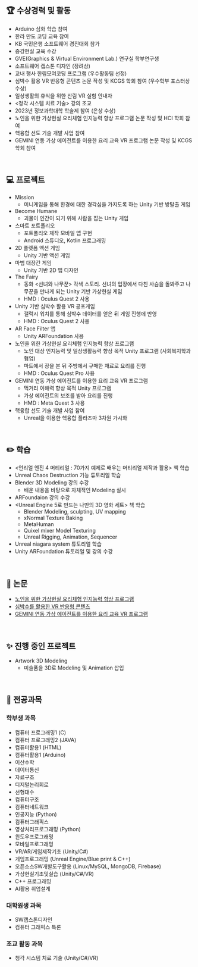 ## :trophy: 수상경력 및 활동
- Arduino 심화 학습 참여
- 한라 만도 코딩 교육 참여
- KB 국민은행 소프트웨어 경진대회 참가
- 증강현실 교육 수강
- GVE(Graphics & Virtual Environment Lab.) 연구실 학부연구생
- 소프트웨어 캡스톤 디자인 (장려상)
- 교내 행사 한림모여코딩 프로그램 (우수활동팀 선정)
- 심박수 활용 VR 반응형 콘텐츠 논문 작성 및 KCGS 학회 참여 (우수학부 포스터상 수상)
- 일상생활의 휴식을 위한 산림 VR 실험 안내자
- <청각 시스템 치료 기술> 강의 조교
- 2023년 정보과학대학 학술제 참여 (은상 수상)
- 노인을 위한 가상현실 요리체험 인지능력 향상 프로그램 논문 작성 및 HCI 학회 참여
- 핵융합 선도 기술 개발 사업 참여
- GEMINI 연동 가상 에이전트를 이용한 요리 교육 VR 프로그램 논문 작성 및 KCGS 학회 참여
  
&nbsp;

## :computer: 프로젝트
- Mission
  - 미니게임을 통해 환경에 대한 경각심을 가지도록 하는 Unity 기반 방탈출 게임
- Become Humane
  - 괴물이 인간이 되기 위해 사람을 잡는 Unity 게임
- 스마트 포트폴리오
  - 포트폴리오 제작 모바일 앱 구현
  - Android 스튜디오, Kotlin 프로그래밍
- 2D 플랫폼 액션 게임
  - Unity 기반 액션 게임
- 마법 대장간 게임
  - Unity 기반 2D 맵 디자인
- The Fairy
  - 동화 <선녀와 나무꾼> 각색 스토리. 선녀의 입장에서 다친 사슴을 돌봐주고 나무꾼을 만나게 되는 Unity 기반 가상현실 게임
  - HMD : Oculus Quest 2 사용
- Unity 기반 심박수 활용 VR 공포게임
  - 갤럭시 워치를 통해 심박수 데이터를 얻은 뒤 게임 진행에 반영
  - HMD : Oculus Quest 2 사용
- AR Face Filter 앱
  - Unity ARFoundation 사용
- 노인을 위한 가상현실 요리체험 인지능력 향상 프로그램
  - 노인 대상 인지능력 및 일상생활능력 향상 목적 Unity 프로그램 (사회복지학과 협업)
  - 마트에서 장을 본 뒤 주방에서 구매한 재료로 요리를 진행
  - HMD : Oculus Quest Pro 사용
- GEMINI 연동 가상 에이전트를 이용한 요리 교육 VR 프로그램
  - 먹거리 이해력 향상 목적 Unity 프로그램
  - 가상 에이전트의 보조를 받아 요리를 진행
  - HMD : Meta Quest 3 사용
- 핵융합 선도 기술 개발 사업 참여
  - Unreal을 이용한 핵융합 플라즈마 3차원 가시화
  
&nbsp;

## ✏️ 학습
- <언리얼 엔진 4 머티리얼 : 70가지 예제로 배우는 머티리얼 제작과 활용> 책 학습
- Unreal Chaos Destruction 기능 튜토리얼 학습
- Blender 3D Modeling 강의 수강
  - 배운 내용을 바탕으로 자체적인 Modeling 실시
- ARFoundaion 강의 수강
- <Unreal Engine 5로 만드는 나만의 3D 영화 세트> 책 학습
   - Blender Modeling, sculpting, UV mapping
   - xNormal Texture Baking
   - MetaHuman
   - Quixel mixer Model Texturing
   - Unreal Rigging, Animation, Sequencer
- Unreal niagara system 튜토리얼 학습
- Unity ARFoundation 튜토리얼 및 강의 수강
  
&nbsp;

## :page_facing_up: 논문
- [노인을 위한 가상현실 요리체험 인지능력 향상 프로그램](https://www.dbpia.co.kr/journal/articleDetail?nodeId=NODE11714779)
- [심박수를 활용한 VR 반응형 콘텐츠](https://www.dbpia.co.kr/journal/articleDetail?nodeId=NODE11492789)
- [GEMINI 연동 가상 에이전트를 이용한 요리 교육 VR 프로그램](https://www.dbpia.co.kr/journal/articleDetail?nodeId=NODE11866072)

 &nbsp;

## :sparkles: 진행 중인 프로젝트
- Artwork 3D Modeling
  - 미술품을 3D로 Modeling 및 Animation 삽입

  
 &nbsp;
 
## 📖 전공과목
 ### 학부생 과목
- 컴퓨터 프로그래밍1 (C)
- 컴퓨터 프로그래밍2 (JAVA)
- 컴퓨터활용1 (HTML)
- 컴퓨터활용1 (Arduino)
- 이산수학
- 데이터통신
- 자료구조
- 디지털논리회로
- 선형대수
- 컴퓨터구조
- 컴퓨터네트워크
- 인공지능 (Python)
- 컴퓨터그래픽스
- 영상처리프로그래밍 (Python)
- 윈도우프로그래밍
- 모바일프로그래밍
- VR/AR/게임제작기초 (Unity/C#)
- 게임프로그래밍 (Unreal Engine/Blue print & C++)
- 오픈소스SW개발도구활용 (Linux/MySQL, MongoDB, Firebase)
- 가상현실기초및실습 (Unity/C#/VR)
- C++ 프로그래밍
- AI활용 취업설계
### 대학원생 과목
- SW캡스톤디자인
- 컴퓨터 그래픽스 특론
### 조교 활동 과목
- 청각 시스템 치료 기술 (Unity/C#/VR)
